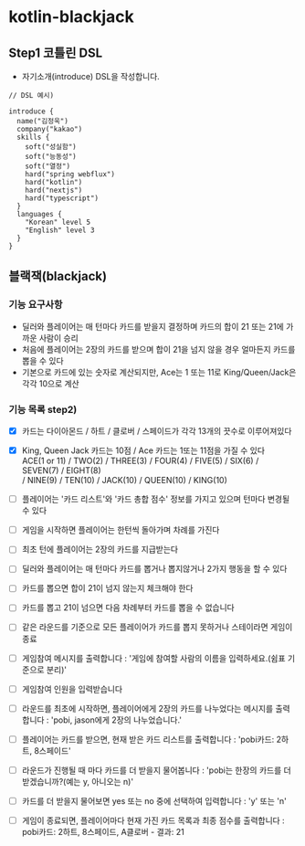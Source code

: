 # kotlin-blackjack

## Step1 코틀린 DSL

- 자기소개(introduce) DSL을 작성합니다.
```
// DSL 예시)

introduce {
  name("김정욱")
  company("kakao")
  skills {
    soft("성실함")
    soft("능동성")
    soft("열정")
    hard("spring webflux")
    hard("kotlin")
    hard("nextjs")
    hard("typescript")
  }
  languages {
    "Korean" level 5
    "English" level 3
  }
}
```


## 블랙잭(blackjack)

### 기능 요구사항
 - 딜러와 플레이어는 매 턴마다 카드를 받을지 결정하며 카드의 합이 21 또는 21에 가까운 사람이 승리
 - 처음에 플레이어는 2장의 카드를 받으며 합이 21을 넘지 않을 경우 얼마든지 카드를 뽑을 수 있다
 - 기본으로 카드에 있는 숫자로 계산되지만, Ace는 1 또는 11로 King/Queen/Jack은 각각 10으로 계산


### 기능 목록 step2)
 - [x] 카드는 다이아몬드 / 하트 / 클로버 / 스페이드가 각각 13개의 끗수로 이루어져있다
 - [x] King, Queen Jack 카드는 10점 / Ace 카드는 1또는 11점을 가질 수 있다 <br />
    ACE(1 or 11) / TWO(2) / THREE(3) / FOUR(4) / FIVE(5) / SIX(6) / SEVEN(7) / EIGHT(8) <br /> 
    / NINE(9) / TEN(10) / JACK(10) / QUEEN(10) / KING(10)

 - [ ] 플레이어는 '카드 리스트'와 '카드 총합 점수' 정보를 가지고 있으며 턴마다 변경될 수 있다
 - [ ] 게임을 시작하면 플레이어는 한턴씩 돌아가며 차례를 가진다
 - [ ] 최초 턴에 플레이어는 2장의 카드를 지급받는다
 - [ ] 딜러와 플레이어는 매 턴마다 카드를 뽑거나 뽑지않거나 2가지 행동을 할 수 있다
 - [ ] 카드를 뽑으면 합이 21이 넘지 않는지 체크해야 한다
 - [ ] 카드를 뽑고 21이 넘으면 다음 차례부터 카드를 뽑을 수 없습니다
 - [ ] 같은 라운드를 기준으로 모든 플레이어가 카드를 뽑지 못하거나 스테이라면 게임이 종료

 - [ ] 게임참여 메시지를 출력합니다 : '게임에 참여할 사람의 이름을 입력하세요.(쉼표 기준으로 분리)'
 - [ ] 게임참여 인원을 입력받습니다

 - [ ] 라운드를 최초에 시작하면, 플레이어에게 2장의 카드를 나누었다는 메시지를 출력합니다 : 'pobi, jason에게 2장의 나누었습니다.'
 - [ ] 플레이어는 카드를 받으면, 현재 받은 카드 리스트를 출력합니다 : 'pobi카드: 2하트, 8스페이드'

 - [ ] 라운드가 진행될 때 마다 카드를 더 받을지 물어봅니다 : 'pobi는 한장의 카드를 더 받겠습니까?(예는 y, 아니오는 n)'
 - [ ] 카드를 더 받을지 물어보면 yes 또는 no 중에 선택하여 입력합니다 : 'y' 또는 'n'

 - [ ] 게임이 종료되면, 플레이어마다 현재 가진 카드 목록과 최종 점수를 출력합니다 : pobi카드: 2하트, 8스페이드, A클로버 - 결과: 21




